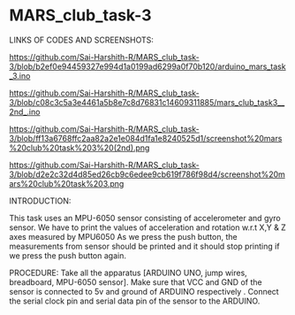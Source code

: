 # MARS_club_task-3

LINKS OF CODES AND SCREENSHOTS: 

https://github.com/Sai-Harshith-R/MARS_club_task-3/blob/b2ef0e94459327e994d1a0199ad6299a0f70b120/arduino_mars_task_3.ino

https://github.com/Sai-Harshith-R/MARS_club_task-3/blob/c08c3c5a3e4461a5b8e7c8d76831c14609311885/mars_club_task3__2nd_.ino

https://github.com/Sai-Harshith-R/MARS_club_task-3/blob/ff13a6768ffc2aa82a2e1e084d1fa1e8240525d1/screenshot%20mars%20club%20task%203%20(2nd).png

https://github.com/Sai-Harshith-R/MARS_club_task-3/blob/d2e2c32d4d85ed26cb9c6edee9cb619f786f98d4/screenshot%20mars%20club%20task%203.png

INTRODUCTION:

This task uses an MPU-6050 sensor consisting of accelerometer and gyro sensor.
We have to print the values of acceleration and rotation w.r.t X,Y & Z axes measured by MPU6050
As we press the push button, the measurements from sensor should be printed and it should stop printing if we press the push button again.

PROCEDURE:
Take all the apparatus [ARDUINO UNO, jump wires, breadboard, MPU-6050 sensor].
Make sure that VCC and GND of the sensor is connected to 5v and ground of ARDUINO respectively .
Connect the serial clock pin and serial data pin of the sensor to the ARDUINO.
